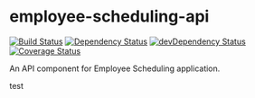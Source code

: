 employee-scheduling-api
=======================
[![Build Status](https://secure.travis-ci.org/martinmicunda/employee-scheduling-api.png)](http://travis-ci.org/martinmicunda/employee-scheduling-api) [![Dependency Status](https://david-dm.org/martinmicunda/employee-scheduling-api.png)](https://david-dm.org/martinmicunda/employee-scheduling-api) [![devDependency Status](https://david-dm.org/martinmicunda/employee-scheduling-api/dev-status.png)](https://david-dm.org/martinmicunda/employee-scheduling-api#info=devDependencies) [![Coverage Status](https://coveralls.io/repos/martinmicunda/employee-scheduling-api/badge.png?branch=master)](https://coveralls.io/r/martinmicunda/employee-scheduling-api?branch=master)

An API component for Employee Scheduling application. 

test
